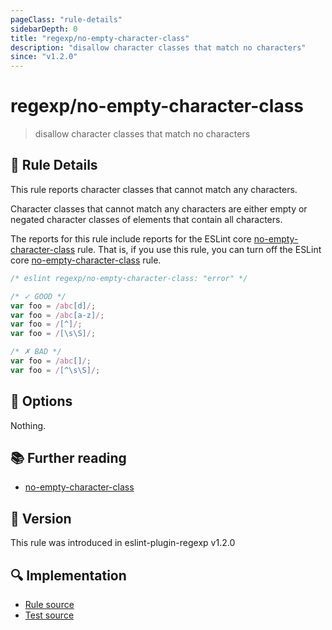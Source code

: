 ```yaml
---
pageClass: "rule-details"
sidebarDepth: 0
title: "regexp/no-empty-character-class"
description: "disallow character classes that match no characters"
since: "v1.2.0"
---
```

# regexp/no-empty-character-class

<!-- end auto-generated rule header -->

> disallow character classes that match no characters

## :book: Rule Details

This rule reports character classes that cannot match any characters.

Character classes that cannot match any characters are either empty or negated character classes of elements that contain all characters.

The reports for this rule include reports for the ESLint core [no-empty-character-class] rule. That is, if you use this rule, you can turn off the ESLint core [no-empty-character-class] rule.

<eslint-code-block>

```js
/* eslint regexp/no-empty-character-class: "error" */

/* ✓ GOOD */
var foo = /abc[d]/;
var foo = /abc[a-z]/;
var foo = /[^]/;
var foo = /[\s\S]/;

/* ✗ BAD */
var foo = /abc[]/;
var foo = /[^\s\S]/;
```

</eslint-code-block>

## :wrench: Options

Nothing.

## :books: Further reading

- [no-empty-character-class]

[no-empty-character-class]: https://eslint.org/docs/rules/no-empty-character-class

## :rocket: Version

This rule was introduced in eslint-plugin-regexp v1.2.0

## :mag: Implementation

- [Rule source](https://github.com/ota-meshi/eslint-plugin-regexp/blob/master/lib/rules/no-empty-character-class.ts)
- [Test source](https://github.com/ota-meshi/eslint-plugin-regexp/blob/master/tests/lib/rules/no-empty-character-class.ts)
